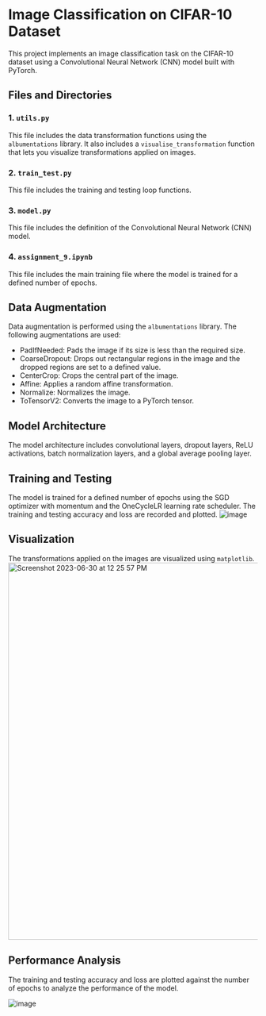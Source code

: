 # Image Classification on CIFAR-10 Dataset

This project implements an image classification task on the CIFAR-10 dataset using a Convolutional Neural Network (CNN) model built with PyTorch. 

## Files and Directories

### 1. `utils.py`

This file includes the data transformation functions using the `albumentations` library. It also includes a `visualise_transformation` function that lets you visualize transformations applied on images.

### 2. `train_test.py`

This file includes the training and testing loop functions. 

### 3. `model.py`

This file includes the definition of the Convolutional Neural Network (CNN) model. 

### 4. `assignment_9.ipynb`

This file includes the main training file where the model is trained for a defined number of epochs. 

## Data Augmentation

Data augmentation is performed using the `albumentations` library. The following augmentations are used:

- PadIfNeeded: Pads the image if its size is less than the required size.
- CoarseDropout: Drops out rectangular regions in the image and the dropped regions are set to a defined value.
- CenterCrop: Crops the central part of the image.
- Affine: Applies a random affine transformation.
- Normalize: Normalizes the image.
- ToTensorV2: Converts the image to a PyTorch tensor.

## Model Architecture

The model architecture includes convolutional layers, dropout layers, ReLU activations, batch normalization layers, and a global average pooling layer.

## Training and Testing

The model is trained for a defined number of epochs using the SGD optimizer with momentum and the OneCycleLR learning rate scheduler. The training and testing accuracy and loss are recorded and plotted.
![image](https://github.com/hemant1456/ERA_Course/assets/19394814/721850b0-ffc9-4177-9c93-785363f44dfa)


## Visualization

The transformations applied on the images are visualized using `matplotlib`.
<img width="760" alt="Screenshot 2023-06-30 at 12 25 57 PM" src="https://github.com/hemant1456/ERA_Course/assets/19394814/e545d4d4-d2be-4b76-a161-a74a97404b4c">



## Performance Analysis

The training and testing accuracy and loss are plotted against the number of epochs to analyze the performance of the model.

![image](https://github.com/hemant1456/ERA_Course/assets/19394814/5837dc06-b4bf-4ee2-b39d-f8d778bd9074)

